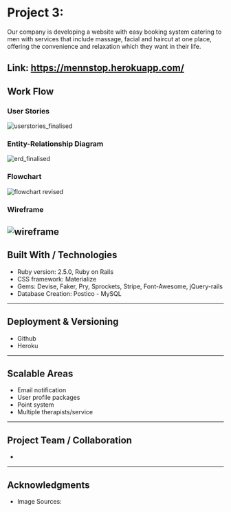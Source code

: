 # Project 3:

Our company is developing a website with easy booking system catering to men with services that include massage, facial and haircut at one place, offering the convenience and relaxation which they want in their life.

Link: https://mennstop.herokuapp.com/
---
## Work Flow
### User Stories
![userstories_finalised](https://user-images.githubusercontent.com/31798170/35610116-1a591bd6-069b-11e8-9054-46a22c62d891.png)

### Entity-Relationship Diagram
![erd_finalised](https://user-images.githubusercontent.com/31798170/35610133-27a2b338-069b-11e8-9795-2b85691e832f.png)

### Flowchart
![flowchart revised](https://user-images.githubusercontent.com/31798170/35548283-5c332d04-05b9-11e8-8200-b79b9bc44625.png)

### Wireframe
![wireframe](https://user-images.githubusercontent.com/31798170/35616686-f30d62e2-06b0-11e8-88d9-9c4509a3acaa.png)
---
## Built With / Technologies
* Ruby version: 2.5.0, Ruby on Rails
* CSS framework: Materialize
* Gems: Devise, Faker, Pry, Sprockets, Stripe, Font-Awesome, jQuery-rails
* Database Creation: Postico - MySQL
---
## Deployment & Versioning
* Github
* Heroku
---
## Scalable Areas
* Email notification
* User profile packages
* Point system
* Multiple therapists/service
---
## Project Team / Collaboration
*
---
## Acknowledgments
* Image Sources:

